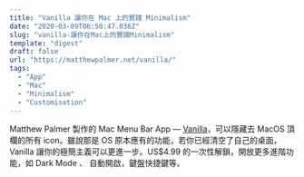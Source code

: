 ```yaml
---
title: "Vanilla 讓你在 Mac 上的實踐 Minimalism"
date: "2020-03-09T06:50:47.036Z"
slug: "vanilla-讓你在Mac上的實踐Minimalism"
template: "digest"
draft: false
url: "https://matthewpalmer.net/vanilla/"
tags:
  - "App"
  - "Mac"
  - "Minimalism"
  - "Customisation"
---
```


Matthew Palmer 製作的 Mac Menu Bar App — [Vanilla](https://matthewpalmer.net/vanilla/)，可以隱藏去 MacOS 頂欄的所有 icon。雖說那是 OS 原本應有的功能，若你已經清空了自己的桌面，Vanilla 讓你的極簡主義可以更進一步。US\$4.99 的一次性解鎖，開放更多進階功能，如 Dark Mode 、 自動開啟，鍵盤快捷鍵等。
